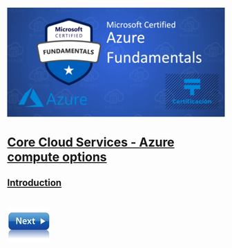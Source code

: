 ![Exam AZ-900](../images/az900.png "Exam AZ-900")

# [Core Cloud Services - Azure compute options](https://docs.microsoft.com/en-us/learn/modules/intro-to-azure-compute/)

## [Introduction]()



## []()



\
[![](../images/next.png)](.md)